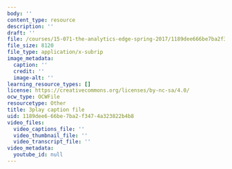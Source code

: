 ```yaml
---
body: ''
content_type: resource
description: ''
draft: ''
file: /courses/15-071-the-analytics-edge-spring-2017/1189dee666be7ba2f3474a323822b4b8_fQXFHIsvV-c.srt
file_size: 8120
file_type: application/x-subrip
image_metadata:
  caption: ''
  credit: ''
  image-alt: ''
learning_resource_types: []
license: https://creativecommons.org/licenses/by-nc-sa/4.0/
ocw_type: OCWFile
resourcetype: Other
title: 3play caption file
uid: 1189dee6-66be-7ba2-f347-4a323822b4b8
video_files:
  video_captions_file: ''
  video_thumbnail_file: ''
  video_transcript_file: ''
video_metadata:
  youtube_id: null
---
```

